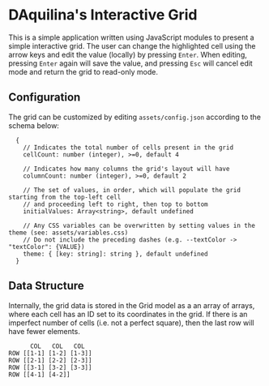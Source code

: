 # DAquilina's Interactive Grid

This is a simple application written using JavaScript modules to present a simple interactive grid.
The user can change the highlighted cell using the arrow keys and edit the value (locally) by pressing
`Enter`. When editing, pressing `Enter` again will save the value, and pressing `Esc` will cancel edit
mode and return the grid to read-only mode.

## Configuration

The grid can be customized by editing `assets/config.json` according to the schema below:

```
  {
    // Indicates the total number of cells present in the grid
    cellCount: number (integer), >=0, default 4

    // Indicates how many columns the grid's layout will have
    columnCount: number (integer), >=0, default 2

    // The set of values, in order, which will populate the grid starting from the top-left cell
    // and proceeding left to right, then top to bottom
    initialValues: Array<string>, default undefined

    // Any CSS variables can be overwritten by setting values in the theme (see: assets/variables.css)
    // Do not include the preceding dashes (e.g. --textColor -> "textColor": {VALUE})
    theme: { [key: string]: string }, default undefined
  }
```

## Data Structure

Internally, the grid data is stored in the Grid model as a an array of arrays, where each cell has an
ID set to its coordinates in the grid. If there is an imperfect number of cells (i.e. not a perfect
square), then the last row will have fewer elements.

```
      COL   COL   COL
ROW [[1-1] [1-2] [1-3]]
ROW [[2-1] [2-2] [2-3]]
ROW [[3-1] [3-2] [3-3]]
ROW [[4-1] [4-2]]
```
